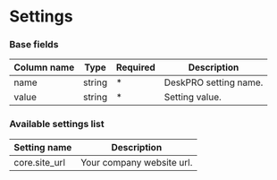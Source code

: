 Settings
========

### Base fields

| Column name | Type   | Required | Description           |
| ------------|--------|----------|-----------------------|
| name        | string |  *       | DeskPRO setting name. |
| value       | string |  *       | Setting value.        |

### Available settings list

| Setting name  | Description               |
|---------------|---------------------------|
| core.site_url | Your company website url. |
